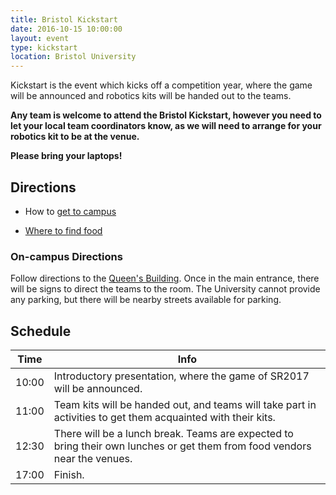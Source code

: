 ```yaml
---
title: Bristol Kickstart
date: 2016-10-15 10:00:00
layout: event
type: kickstart
location: Bristol University
---
```


Kickstart is the event which kicks off a competition year, where the game will
be announced and robotics kits will be handed out to the teams.

**Any team is welcome to attend the Bristol Kickstart, however you need to
let your local team coordinators know, as we will need to arrange for your
robotics kit to be at the venue.**

**Please bring your laptops!**

## Directions

* How to [get to campus][bristol-campus-directions]

* [Where to find food][bristol-food-map]

### On-campus Directions

Follow directions to the [Queen's Building][queens-building-info]. Once in the
main entrance, there will be signs to direct the teams to the room. The
University cannot provide any parking, but there will be nearby streets
available for parking.

## Schedule

| Time  | Info |
|-------|------|
| 10:00 | Introductory presentation, where the game of SR2017 will be announced. |
| 11:00 | Team kits will be handed out, and teams will take part in activities to get them acquainted with their kits. |
| 12:30 | There will be a lunch break. Teams are expected to bring their own lunches or get them from food vendors near the venues. |
| 17:00 | Finish. |

[bristol-food-map]: https://drive.google.com/open?id=19grJjGqBAICK0pYD_jhhAQYjgrA&usp=sharing
[bristol-campus-directions]: http://www.bris.ac.uk/maps/directions/
[queens-building-info]: http://www.bristol.ac.uk/it-services/locations/studyspaces/spaces/buildings/queens
